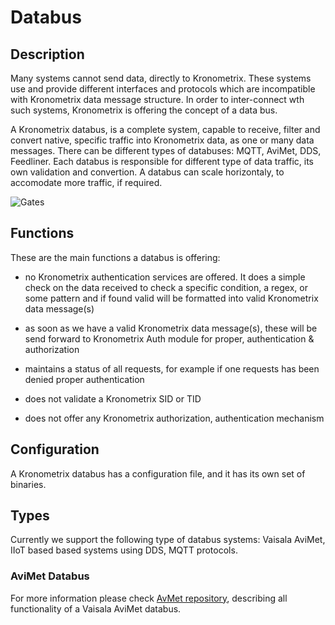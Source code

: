 # Databus

## Description

Many systems cannot send data, directly to Kronometrix. These systems use and provide different interfaces and protocols which are incompatible with Kronometrix data message structure. In order to inter-connect wth such systems, Kronometrix is offering the concept of a data bus.

A Kronometrix databus, is a complete system, capable to receive, filter and convert native, specific traffic into Kronometrix data, as one or many data messages. There can be different types of databuses: MQTT, AviMet, DDS, Feedliner. Each databus is responsible for different type of data traffic, its own validation and convertion. A databus can scale horizontaly, to accomodate more traffic, if required.

![Gates](http://www.kronometrix.org/Databus.svg)


## Functions

These are the main functions a databus is offering:

 * no Kronometrix authentication services are offered. It does a simple check on the data received to check a specific condition, a regex, or some pattern and if found valid will be formatted into valid Kronometrix data message(s)
 
 * as soon as we have a valid Kronometrix data message(s), these will be send forward to Kronometrix Auth module for proper, authentication & authorization
 
 * maintains a status of all requests, for example if one requests has been denied proper authentication

 * does not validate a Kronometrix SID or TID

 * does not offer any Kronometrix authorization, authentication mechanism
 

## Configuration

A Kronometrix databus has a configuration file, and it has its own set of binaries.


## Types

Currently we support the following type of databus systems: Vaisala AviMet, IIoT based based systems using DDS, MQTT protocols.

### AviMet Databus

For more information please check [AvMet repository](https://github.com/kronometrix/avmet), describing all functionality of a Vaisala AviMet databus.
